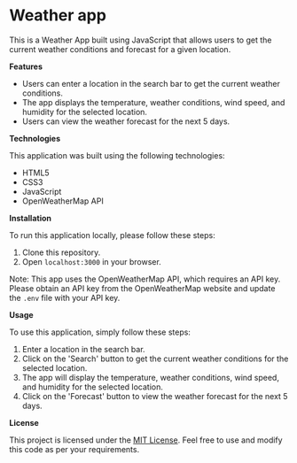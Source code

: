 # Weather app


This is a Weather App built using JavaScript that allows users to get the current weather conditions and forecast for a given location.


**Features**

- Users can enter a location in the search bar to get the current weather conditions.
- The app displays the temperature, weather conditions, wind speed, and humidity for the selected location.
- Users can view the weather forecast for the next 5 days.

**Technologies**

This application was built using the following technologies:

- HTML5
- CSS3
- JavaScript
- OpenWeatherMap API

**Installation**

To run this application locally, please follow these steps:

1. Clone this repository.
2. Open `localhost:3000` in your browser.

Note: This app uses the OpenWeatherMap API, which requires an API key. Please obtain an API key from the OpenWeatherMap website and update the `.env` file with your API key.

**Usage**

To use this application, simply follow these steps:

1. Enter a location in the search bar.
2. Click on the 'Search' button to get the current weather conditions for the selected location.
3. The app will display the temperature, weather conditions, wind speed, and humidity for the selected location.
4. Click on the 'Forecast' button to view the weather forecast for the next 5 days.


**License**

This project is licensed under the [MIT License](https://opensource.org/licenses/MIT). Feel free to use and modify this code as per your requirements.

